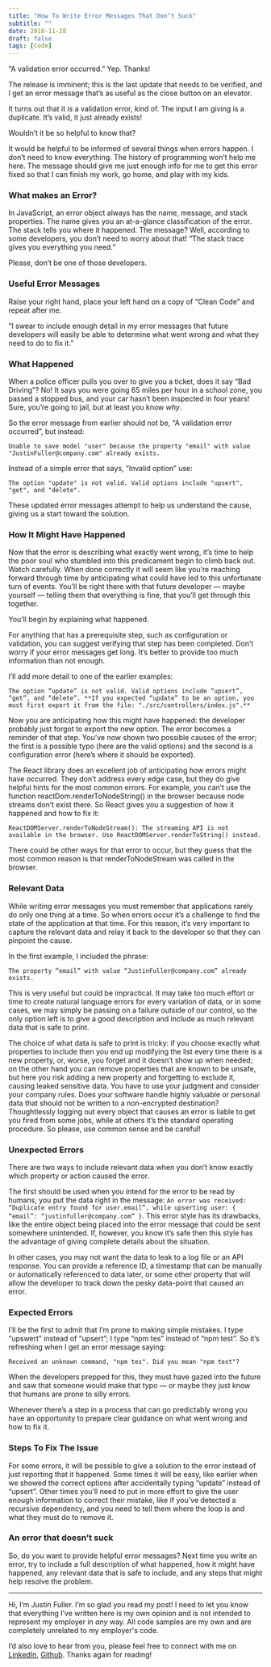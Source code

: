 ```yaml
---
title: "How To Write Error Messages That Don’t Suck"
subtitle: ""
date: 2018-11-28
draft: false
tags: [Code]
---
```


“A validation error occurred.” Yep. Thanks!

The release is imminent; this is the last update that needs to be verified, and I get an error message that’s as useful as the close button on an elevator.

<!--more-->

It turns out that it *is* a validation error, kind of. The input I am giving is a duplicate. It’s valid, it just already exists!

Wouldn’t it be so helpful to know that?

It would be helpful to be informed of several things when errors happen. I don’t need to know everything. The history of programming won’t help me here. The message should give me just enough info for me to get this error fixed so that I can finish my work, go home, and play with my kids.

### What makes an Error?

In JavaScript, an error object always has the name, message, and stack properties. The name gives you an at-a-glance classification of the error. The stack tells you where it happened. The message? Well, according to some developers, you don’t need to worry about that! “The stack trace gives you everything you need.”

Please, don’t be one of those developers.

### Useful Error Messages

Raise your right hand, place your left hand on a copy of “Clean Code” and repeat after me.

“I swear to include enough detail in my error messages that future developers will easily be able to determine what went wrong and what they need to do to fix it.”

### What Happened

When a police officer pulls you over to give you a ticket, does it say “Bad Driving”? No! It says you were going 65 miles per hour in a school zone, you passed a stopped bus, and your car hasn’t been inspected in four years! Sure, you’re going to jail, but at least you know *why*.

So the error message from earlier should not be, “A validation error occurred”, but instead:

```
Unable to save model "user" because the property "email" with value "JustinFuller@company.com" already exists.
```

Instead of a simple error that says, “Invalid option” use:

```
The option "update" is not valid. Valid options include "upsert", "get", and "delete".
```

These updated error messages attempt to help us understand the cause, giving us a start toward the solution.

### How It Might Have Happened

Now that the error is describing what exactly went wrong, it’s time to help the poor soul who stumbled into this predicament begin to climb back out. Watch carefully. When done correctly it will seem like you’re reaching forward through time by anticipating what could have led to this unfortunate turn of events. You’ll be right there with that future developer — maybe yourself — telling them that everything is fine, that you’ll get through this together.

You’ll begin by explaining what happened.

For anything that has a prerequisite step, such as configuration or validation, you can suggest verifying that step has been completed. Don’t worry if your error messages get long. It’s better to provide too much information than not enough.

I’ll add more detail to one of the earlier examples:

```
The option “update” is not valid. Valid options include “upsert”, “get”, and “delete”. **If you expected “update” to be an option, you must first export it from the file: "./src/controllers/index.js".**
```

Now you are anticipating how this might have happened: the developer probably just forgot to export the new option. The error becomes a reminder of that step. You’ve now shown two possible causes of the error; the first is a possible typo (here are the valid options) and the second is a configuration error (here’s where it should be exported).

The React library does an excellent job of anticipating how errors might have occurred. They don’t address every edge case, but they do give helpful hints for the most common errors. For example, you can’t use the function reactDom.renderToNodeString() in the browser because node streams don’t exist there. So React gives you a suggestion of how it happened and how to fix it:

```
ReactDOMServer.renderToNodeStream(): The streaming API is not available in the browser. Use ReactDOMServer.renderToString() instead.
```

There could be other ways for that error to occur, but they guess that the most common reason is that renderToNodeStream was called in the browser.

### Relevant Data

While writing error messages you must remember that applications rarely do only one thing at a time. So when errors occur it’s a challenge to find the state of the application at that time. For this reason, it’s very important to capture the relevant data and relay it back to the developer so that they can pinpoint the cause.

In the first example, I included the phrase:

```
The property “email” with value “JustinFuller@company.com” already exists.
```

This is very useful but could be impractical. It may take too much effort or time to create natural language errors for every variation of data, or in some cases, we may simply be passing on a failure outside of our control, so the only option left is to give a good description and include as much relevant data that is safe to print.

The choice of what data is safe to print is tricky: if you choose exactly what properties to include then you end up modifying the list every time there is a new property, or, worse, you forget and it doesn’t show up when needed; on the other hand you can remove properties that are known to be unsafe, but here you risk adding a new property and forgetting to exclude it, causing leaked sensitive data. You have to use your judgment and consider your company rules. Does your software handle highly valuable or personal data that should not be written to a non-encrypted destination? Thoughtlessly logging out every object that causes an error is liable to get you fired from some jobs, while at others it’s the standard operating procedure. So please, use common sense and be careful!

### Unexpected Errors

There are two ways to include relevant data when you don’t know exactly which property or action caused the error.

The first should be used when you intend for the error to be read by humans, you put the data right in the message: `An error was received: “Duplicate entry found for user.email”, while upserting user: { “email”: “justinfuller@company.com” }`. This error style has its drawbacks, like the entire object being placed into the error message that could be sent somewhere unintended. If, however, you know it’s safe then this style has the advantage of giving complete details about the situation.

In other cases, you may not want the data to leak to a log file or an API response. You can provide a reference ID, a timestamp that can be manually or automatically referenced to data later, or some other property that will allow the developer to track down the pesky data-point that caused an error.

### Expected Errors

I’ll be the first to admit that I’m prone to making simple mistakes. I type “upswert” instead of “upsert”; I type “npm tes” instead of “npm test”. So it’s refreshing when I get an error message saying:

```
Received an unknown command, "npm tes". Did you mean "npm test"?
```

When the developers prepped for this, they must have gazed into the future and saw that someone would make that typo — or maybe they just know that humans are prone to silly errors.

Whenever there’s a step in a process that can go predictably wrong you have an opportunity to prepare clear guidance on what went wrong and how to fix it.

### Steps To Fix The Issue

For some errors, it will be possible to give a solution to the error instead of just reporting that it happened. Some times it will be easy, like earlier when we showed the correct options after accidentally typing “update” instead of “upsert”. Other times you’ll need to put in more effort to give the user enough information to correct their mistake, like if you’ve detected a recursive dependency, and you need to tell them where the loop is and what they must do to remove it.

### An error that doesn’t suck

So, do you want to provide helpful error messages? Next time you write an error, try to include a full description of what happened, how it might have happened, any relevant data that is safe to include, and any steps that might help resolve the problem.

---

Hi, I’m Justin Fuller. I’m so glad you read my post! I need to let you know that everything I’ve written here is my own opinion and is not intended to represent my employer in *any* way. All code samples are my own and are completely unrelated to my employer's code.

I’d also love to hear from you, please feel free to connect with me on [LinkedIn](https://www.linkedin.com/in/justin-fuller-8726b2b1/), [Github](https://github.com/justindfuller). Thanks again for reading!
